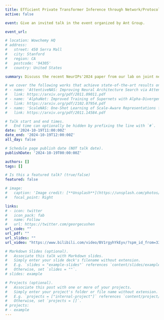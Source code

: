 ```yaml
---
title: Efficient Private Transformer Inference through Network/Protocol Co-optimization
active: false

event: Give an invited talk in the event organized by Ant Group.

event_url: 

# location: Wowchemy HQ
# address:
#   street: 450 Serra Mall
#   city: Stanford
#   region: CA
#   postcode: '94305'
#   country: United States

summary: Discuss the recent NeurIPs'2024 paper from our lab on joint network/protocol optimization to enable efficient private Transformer inference.

# we cover the following works that achieve state-of-the-art results on various computer vision tasks
# - name: 'AttentiveNAS: Improving Neural Architecture Search via Attentive Sampling'
#   link: https://arxiv.org/pdf/2011.09011.pdf
# - name: 'AlphaNet: Improved Training of Supernets with Alpha-Divergence'
#   link: https://arxiv.org/pdf/2102.07954.pdf
# - name: 'ScaleNAS: One-Shot Learning of Scale-Aware Representations for Visual Recognition' 
#   link: https://arxiv.org/pdf/2011.14584.pdf

# Talk start and end times.
#   End time can optionally be hidden by prefixing the line with `#`.
date: '2024-10-19T11:00:00Z'
date_end: '2024-10-19T12:00:00Z'
all_day: false

# Schedule page publish date (NOT talk date).
publishDate: '2024-10-19T00:00:00Z'

authors: []
tags: []

# Is this a featured talk? (true/false)
featured: false

# image:
#   caption: 'Image credit: [**Unsplash**](https://unsplash.com/photos/bzdhc5b3Bxs)'
#   focal_point: Right

links:
# - icon: twitter
#   icon_pack: fab
#   name: Follow
#   url: https://twitter.com/georgecushen
url_code: ""
url_pdf: ""
url_slides: ""
url_video: "https://www.bilibili.com/video/BV1rgyhYkEyv/?spm_id_from=333.999.0.0&vd_source=060d4948c427c82887def68d53fedcb8"

# Markdown Slides (optional).
#   Associate this talk with Markdown slides.
#   Simply enter your slide deck's filename without extension.
#   E.g. `slides = "example-slides"` references `content/slides/example-slides.md`.
#   Otherwise, set `slides = ""`.
# slides: example

# Projects (optional).
#   Associate this post with one or more of your projects.
#   Simply enter your project's folder or file name without extension.
#   E.g. `projects = ["internal-project"]` references `content/project/deep-learning/index.md`.
#   Otherwise, set `projects = []`.
# projects:
# - example
---
```


